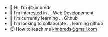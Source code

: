 - 👋 Hi, I’m @kimbreds
- 👀 I’m interested in ... Web Developement
- 🌱 I’m currently learning ... Github
- 💞️ I’m looking to collaborate ... learning github
- 📫 How to reach me kimbreds@gmail.com

<!---
kimbreds/kimbreds is a ✨ special ✨ repository because its `README.md` (this file) appears on your GitHub profile.
You can click the Preview link to take a look at your changes.
--->
